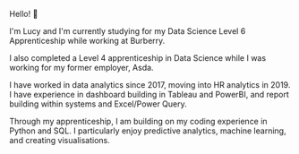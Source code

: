 Hello! 👋

I'm Lucy and I'm currently studying for my Data Science Level 6 Apprenticeship while working at Burberry.

I also completed a Level 4 apprenticeship in Data Science while I was working for my former employer, Asda.

I have worked in data analytics since 2017, moving into HR analytics in 2019.  I have experience in dashboard building in Tableau and PowerBI, and report building within systems and Excel/Power Query.

Through my apprenticeship, I am building on my coding experience in Python and SQL.  I particularly enjoy predictive analytics, machine learning, and creating visualisations.


<!--
**LSavage87/LSavage87** is a ✨ _special_ ✨ repository because its `README.md` (this file) appears on your GitHub profile.

Here are some ideas to get you started:

- 🔭 I’m currently working on ...
- 🌱 I’m currently learning ...
- 👯 I’m looking to collaborate on ...
- 🤔 I’m looking for help with ...
- 💬 Ask me about ...
- 📫 How to reach me: ...
- 😄 Pronouns: ...
- ⚡ Fun fact: ...
-->
